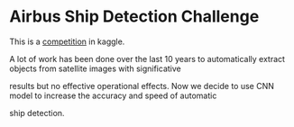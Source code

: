 Airbus Ship Detection Challenge
=

This is a [competition](https://www.kaggle.com/c/airbus-ship-detection) in kaggle.
  
A lot of work has been done over the last 10 years to automatically extract objects from satellite images with significative

results but no effective operational effects. Now we decide to use CNN model to increase the accuracy and speed of automatic

ship detection.
